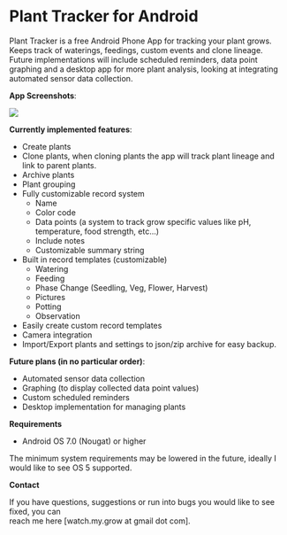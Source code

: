 # Plant Tracker for Android
Plant Tracker is a free Android Phone App for tracking your plant grows. Keeps track of waterings, feedings, custom events and clone lineage. Future implementations will include scheduled reminders, data point graphing and a desktop app for more plant analysis, looking at integrating automated sensor data collection.

__App Screenshots__:

<img src="https://github.com/nonsensicalthinking/planttracker/blob/master/screenshots/shot2.png" />

__Currently implemented features__:
* Create plants
* Clone plants, when cloning plants the app will track plant lineage and link to parent plants.
* Archive plants
* Plant grouping
* Fully customizable record system
    * Name
    * Color code
    * Data points (a system to track grow specific values like pH, temperature, food strength, etc...)
    * Include notes
    * Customizable summary string
* Built in record templates (customizable)
    * Watering
    * Feeding
    * Phase Change (Seedling, Veg, Flower, Harvest)
    * Pictures
    * Potting
    * Observation
* Easily create custom record templates
* Camera integration
* Import/Export plants and settings to json/zip archive for easy backup.

__Future plans (in no particular order)__:
* Automated sensor data collection
* Graphing (to display collected data point values)
* Custom scheduled reminders
* Desktop implementation for managing plants

__Requirements__
* Android OS 7.0 (Nougat) or higher

The minimum system requirements may be lowered in the future, ideally I would like to see OS 5 supported.

__Contact__

If you have questions, suggestions or run into bugs you would like to see fixed, you can</br> 
reach me here [watch.my.grow at gmail dot com].


